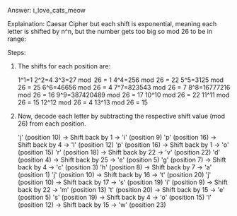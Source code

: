Answer: i_love_cats_meow

Explaination:
Caesar Cipher but each shift is exponential, meaning each letter is shifted by n^n, but the number gets too big so mod 26 to be in range:

Steps:  
1) The shifts for each position are:

    1^1=1
    2^2=4
    3^3=27        mod  26 = 1
    4^4=256       mod  26 = 22
    5^5=3125      mod  26 = 25
    6^6=46656     mod  26 = 4
    7^7=823543    mod  26 = 7
    8^8=16777216  mod  26 = 16
    9^9=387420489 mod  26 = 17
    10^10         mod  26 = 22
    11^11         mod  26 = 15
    12^12         mod  26 = 4
    13^13         mod  26 = 15

2) Now, decode each letter by subtracting the respective shift value (mod 26) from each position.

    'j' (position 10) → Shift back by 1 → 'i' (position 9)
    'p' (position 16) → Shift back by 4 → 'l' (position 12)
    'p' (position 16) → Shift back by 1 → 'o' (position 15)
    'r' (position 18) → Shift back by 22 → 'v' (position 22)
    'd' (position 4) → Shift back by 25 → 'e' (position 5)
    'g' (position 7) → Shift back by 4 → 'c' (position 3)
    'h' (position 8) → Shift back by 7 → 'a' (position 1)
    'j' (position 10) → Shift back by 16 → 't' (position 20)
    'j' (position 10) → Shift back by 17 → 's' (position 19)
    'i' (position 9) → Shift back by 22 → 'm' (position 13)
    't' (position 20) → Shift back by 15 → 'e' (position 5)
    's' (position 19) → Shift back by 4 → 'o' (position 15)
    'l' (position 12) → Shift back by 15 → 'w' (position 23)
